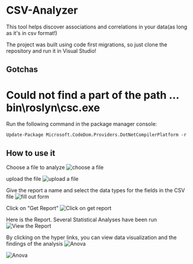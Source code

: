 # CSV-Analyzer
This tool helps discover associations and correlations in your data(as long as it's in csv format!)

The project was built using code first migrations, so just clone the repository and run it in Visual Studio!


## Gotchas

# Could not find a part of the path … bin\roslyn\csc.exe

Run the following command in the package manager console:

`Update-Package Microsoft.CodeDom.Providers.DotNetCompilerPlatform -r`


## How to use it

Choose a file to analyze
![choose a file](https://imgur.com/LqYt0qN.png)

upload the file
![upload a file](https://imgur.com/5VdGJpD.png)

Give the report a name and select the data types for the fields in the CSV file
![fill out form](https://imgur.com/q24azFW.png)

Click on "Get Report"
![Click on get report](https://imgur.com/1sgADJj.png)

Here is the Report. Several Statistical Analyses have been run
![View the Report](https://imgur.com/dkoyTg0.png)

By clicking on the hyper links, you can view data visualization and the findings of the analysis
![Anova](https://imgur.com/rvqS7Bf.png)

![Anova](https://imgur.com/NqRfXEw.png)